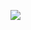 ![](https://previews.123rf.com/images/chrisdorney/chrisdorney1607/chrisdorney160700100/61360644-%ED%9D%B0%EC%83%89-%EB%B0%B0%EA%B2%BD-%EC%9C%84%EC%97%90-%EC%83%98%ED%94%8C-%EB%8F%84%EC%9E%A5%EC%9E%85%EB%8B%88%EB%8B%A4.jpg)
